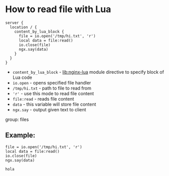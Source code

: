 # How to read file with Lua

```nginx
server {
  location / {
    content_by_lua_block {
      file = io.open('/tmp/hi.txt', 'r')
      local data = file:read()
      io.close(file)
      ngx.say(data)
    }
  }
}
```

- `content_by_lua_block` - [lib:nginx-lua](/nginx-lua/how-to-install-nginx-lua-module-in-ubuntu-ubuntuversion) module directive to specify block of Lua code
- `io.open` - opens specified file handler
- `/tmp/hi.txt` - path to file to read from
- `'r'` - use this mode to read file content
- `file:read` - reads file content
- `data` - this variable will store file content
- `ngx.say` - output given text to client

group: files

## Example: 
```nginx
file = io.open('/tmp/hi.txt', 'r')
local data = file:read()
io.close(file)
ngx.say(data)
```
```
hola

```

